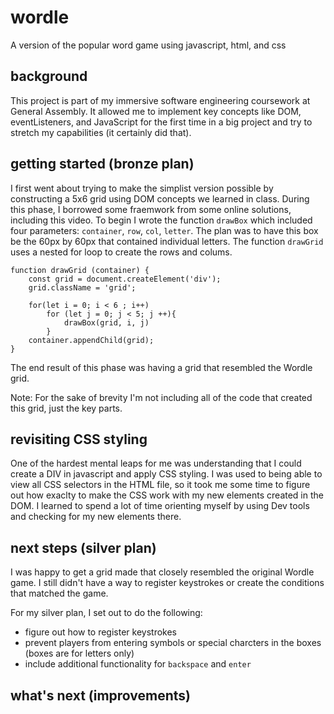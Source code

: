 # wordle
A version of the popular word game using javascript, html, and css 

## background
This project is part of my immersive software engineering coursework at General Assembly. It allowed me to implement key concepts like DOM, eventListeners, and JavaScript for the first time in a big project and try to stretch my capabilities (it certainly did that). 

## getting started (bronze plan)  
I first went about trying to make the simplist version possible by constructing a 5x6 grid using DOM concepts we learned in class. During this phase, I borrowed some fraemwork from some online solutions, including this video. To begin I wrote the function `drawBox` which included four parameters: `container`, `row`, `col`, `letter`. The plan was to have this box be the 60px by 60px that contained individual letters. The function `drawGrid` uses a nested for loop to create the rows and colums. 

```
function drawGrid (container) {
    const grid = document.createElement('div'); 
    grid.className = 'grid';

    for(let i = 0; i < 6 ; i++)
        for (let j = 0; j < 5; j ++){
            drawBox(grid, i, j)
        }
    container.appendChild(grid); 
}
```
The end result of this phase was having a grid that resembled the Wordle grid. 

Note: For the sake of brevity I'm not including all of the code that created this grid, just the key parts. 

## revisiting CSS styling
One of the hardest mental leaps for me was understanding that I could create a DIV in javascript and apply CSS styling. I was used to being able to view all CSS selectors in the HTML file, so it took me some time to figure out how exaclty to make the CSS work with my new elements created in the DOM. I learned to spend a lot of time orienting myself by using Dev tools and checking for my new elements there. 

## next steps (silver plan)
I was happy to get a grid made that closely resembled the original Wordle game. I still didn't have a way to register keystrokes or create the conditions that matched the game. 

For my silver plan, I set out to do the following: 
- figure out how to register keystrokes
- prevent players from entering symbols or special charcters in the boxes (boxes are for letters only) 
- include additional functionality for `backspace` and `enter`





## what's next (improvements) 
